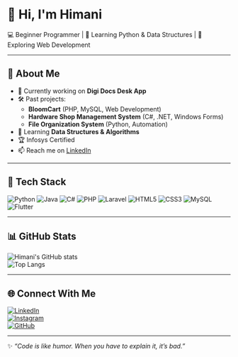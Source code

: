 # 👋 Hi, I'm Himani  
💻 Beginner Programmer | 🌱 Learning Python & Data Structures | 🚀 Exploring Web Development  

---

## 🌟 About Me  
- 🔭 Currently working on **Digi Docs Desk App**  
- 🛠️ Past projects:  
  - **BloomCart** (PHP, MySQL, Web Development)  
  - **Hardware Shop Management System** (C#, .NET, Windows Forms)  
  - **File Organization System** (Python, Automation)  
- 🌱 Learning **Data Structures & Algorithms**  
- 🏆 Infosys Certified  
- 📫 Reach me on [LinkedIn](https://www.linkedin.com/in/himani-solanki-0739762b6/)  

---

## 🚀 Tech Stack  
![Python](https://img.shields.io/badge/-Python-3776AB?logo=python&logoColor=white) ![Java](https://img.shields.io/badge/-Java-007396?logo=java&logoColor=white) ![C#](https://img.shields.io/badge/-C%23-239120?logo=c-sharp&logoColor=white) ![PHP](https://img.shields.io/badge/-PHP-777BB4?logo=php&logoColor=white) ![Laravel](https://img.shields.io/badge/-Laravel-FF2D20?logo=laravel&logoColor=white) ![HTML5](https://img.shields.io/badge/-HTML5-E34F26?logo=html5&logoColor=white) ![CSS3](https://img.shields.io/badge/-CSS3-1572B6?logo=css3&logoColor=white) ![MySQL](https://img.shields.io/badge/-MySQL-4479A1?logo=mysql&logoColor=white) ![Flutter](https://img.shields.io/badge/-Flutter-02569B?logo=flutter&logoColor=white)  

---

## 📊 GitHub Stats  
![Himani's GitHub stats](https://github-readme-stats.vercel.app/api?username=HimaniSolanki1812&show_icons=true&theme=tokyonight)  
![Top Langs](https://github-readme-stats.vercel.app/api/top-langs/?username=HimaniSolanki1812&layout=compact&theme=tokyonight)  

---

## 🌐 Connect With Me  
[![LinkedIn](https://img.shields.io/badge/LinkedIn-blue?logo=linkedin&logoColor=white)](https://www.linkedin.com/in/himani-solanki-0739762b6/)  
[![Instagram](https://img.shields.io/badge/Instagram-E4405F?logo=instagram&logoColor=white)](https://www.instagram.com/himani_solanki78/)  
[![GitHub](https://img.shields.io/badge/GitHub-black?logo=github&logoColor=white)](https://github.com/HimaniSolanki1812)  

---

✨ *“Code is like humor. When you have to explain it, it’s bad.”*
